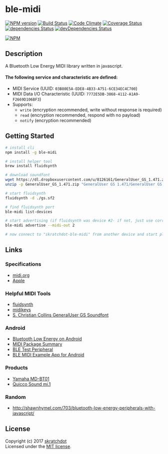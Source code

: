# ble-midi

[![NPM version](https://badge.fury.io/js/ble-midi.svg)](http://badge.fury.io/js/ble-midi)
[![Build Status](https://travis-ci.org/skratchdot/ble-midi.png?branch=master)](https://travis-ci.org/skratchdot/ble-midi)
[![Code Climate](https://codeclimate.com/github/skratchdot/ble-midi.png)](https://codeclimate.com/github/skratchdot/ble-midi)
[![Coverage Status](https://coveralls.io/repos/skratchdot/ble-midi/badge.svg?branch=master&service=github)](https://coveralls.io/github/skratchdot/ble-midi?branch=master)
[![dependencies Status](https://david-dm.org/skratchdot/ble-midi/status.svg)](https://david-dm.org/skratchdot/ble-midi)
[![devDependencies Status](https://david-dm.org/skratchdot/ble-midi/dev-status.svg)](https://david-dm.org/skratchdot/ble-midi?type=dev)

[![NPM](https://nodei.co/npm/ble-midi.png)](https://npmjs.org/package/ble-midi)


## Description

A Bluetooth Low Energy MIDI library written in javascript.

#### The following service and characteristic are defined:
- MIDI Service (UUID: `03B80E5A-EDE8-4B33-A751-6CE34EC4C700`)
- MIDI Data I/O Characteristic (UUID: `7772E5DB-3868-4112-A1A9-F2669D106BF3`)
- Supports:
  - `write` (encryption recommended, write without response is required)
  - `read` (encryption recommended, respond with no payload)
  - `notify` (encryption recommended)


## Getting Started

```bash
# install cli
npm install -g ble-midi

# install helper tool
brew install fluidsynth

# download soundfont
wget https://dl.dropboxusercontent.com/u/8126161/GeneralUser_GS_1.471.zip
unzip -p GeneralUser_GS_1.471.zip "GeneralUser GS 1.471/GeneralUser GS v1.471.sf2" > gs.sf2

# start fluidsynth
fluidsynth -d ./gs.sf2

# find fluidsynth port
ble-midi list-devices

# start advertising (if fluidsynth was device #2- if not, just use correct device number)
ble-midi advertise --midi-out 2

# now connect to "skratchdot-ble-midi" from another device and start playing
```

## Links

### Specifications
- [midi.org](https://www.midi.org/specifications/item/bluetooth-le-midi)
- [Apple](https://developer.apple.com/bluetooth/Apple-Bluetooth-Low-Energy-MIDI-Specification.pdf)

### Helpful MIDI Tools
- [fluidsynth](http://www.fluidsynth.org/)
- [midikeys](http://www.manyetas.com/creed/midikeys.html)
- [S. Christian Collins GeneralUser GS Soundfont](http://www.schristiancollins.com/generaluser.php)

### Android
- [Bluetooth Low Energy on Android](https://developer.android.com/guide/topics/connectivity/bluetooth-le.html)
- [MIDI Package Summary](https://developer.android.com/reference/android/media/midi/package-summary.html)
- [BLE Test Peripheral](https://github.com/WebBluetoothCG/ble-test-peripheral-android)
- [BLE MIDI Example App for Android](https://github.com/kshoji/BLE-MIDI-for-Android)

### Products
- [Yamaha MD-BT01](https://www.amazon.com/Yamaha-Wireless-5-PIN-MIDI-Adapter/dp/B01CFOHF6U/)
- [Quicco Sound mi.1](https://www.amazon.com/Wireless-MIDI-Interface-mi-1-Rev-3/dp/B01D61QK6W/)

### Random
- http://shawnhymel.com/703/bluetooth-low-energy-peripherals-with-javascript/


## License

Copyright (c) 2017 [skratchdot](https://www.skratchdot.com/)  
Licensed under the
[MIT license](https://github.com/skratchdot/ble-midi/blob/master/LICENSE-MIT).
